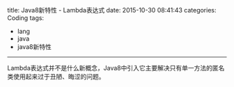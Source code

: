 title: Java8新特性 - Lambda表达式
date: 2015-10-30 08:41:43
categories: Coding
tags:
 - lang
 - java
 - java8新特性
---

Lambda表达式并不是什么新概念，Java8中引入它主要解决只有单一方法的匿名类使用起来过于丑陋、晦涩的问题。

